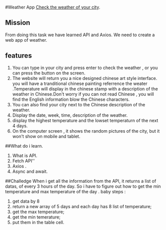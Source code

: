 #Weather App
[Check the weather of your city](https://jasmine8711.github.io/weather-app-/).

## Mission

From doing this task we have learned API and Axios.
We need to create a web app of weather.

## features

1. You can type in your city and press enter to check the weather , or you can press the button on the screen.
1. The website will return you a nice designed chinese art style interface. you will have a tranditional chinese painting referrence the weater .Temperature will display in the chinese stamp with a description of the weather in Chinese.Don't worry if you can not read Chinese , you will find the English information blow the Chinese characters.
1. You can also find your city next to the Chinese description of the weather.
1. Display the date, week, time, description of the weather.
1. display the highest temperature and the lowset temperaturn of the next 4 days.
1. On the computer screen , it shows the random pictures of the city, but it won't show on mobile and tablet.

##What do i learn.

1. What is API.
1. Fetch API''
1. Axios .
1. Async and await.

##Challedge
When i get all the information from the API, it returns a list of datas, of every 3 hours of the day.
So i have to figure out how to get the min temperature and max temperature of the day .
baby steps :

1. get data by 8
1. return a new array of 5 days and each day has 8 list of temperature;
1. get the max temperature;
1. get the min temerature;
1. put them in the table cell.
